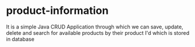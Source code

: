 # product-information
It is a simple Java CRUD Application through which we can save, update, delete and search for available products by their product I'd which is stored in database
